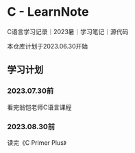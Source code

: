 # C - LearnNote
C语言学习记录｜2023暑｜学习笔记｜源代码

本仓库计划于2023.06.30开始

## 学习计划
### 2023.07.30前
看完翁恺老师C语言课程

   

### 2023.08.30前
读完《C Primer Plus》